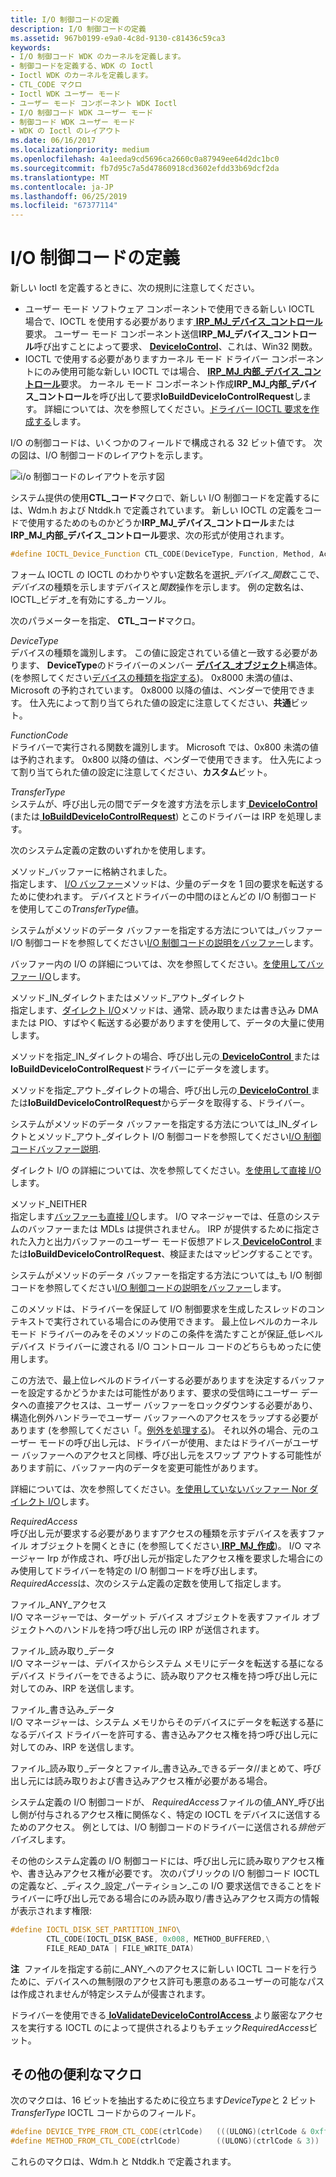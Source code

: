 ```yaml
---
title: I/O 制御コードの定義
description: I/O 制御コードの定義
ms.assetid: 967b0199-e9a0-4c8d-9130-c81436c59ca3
keywords:
- I/O 制御コード WDK のカーネルを定義します。
- 制御コードを定義する、WDK の Ioctl
- Ioctl WDK のカーネルを定義します。
- CTL_CODE マクロ
- Ioctl WDK ユーザー モード
- ユーザー モード コンポーネント WDK Ioctl
- I/O 制御コード WDK ユーザー モード
- 制御コード WDK ユーザー モード
- WDK の Ioctl のレイアウト
ms.date: 06/16/2017
ms.localizationpriority: medium
ms.openlocfilehash: 4a1eeda9cd5696ca2660c0a87949ee64d2dc1bc0
ms.sourcegitcommit: fb7d95c7a5d47860918cd3602efdd33b69dcf2da
ms.translationtype: MT
ms.contentlocale: ja-JP
ms.lasthandoff: 06/25/2019
ms.locfileid: "67377114"
---
```

# <a name="defining-io-control-codes"></a>I/O 制御コードの定義





新しい Ioctl を定義するときに、次の規則に注意してください。

-   ユーザー モード ソフトウェア コンポーネントで使用できる新しい IOCTL 場合で、IOCTL を使用する必要があります[ **IRP\_MJ\_デバイス\_コントロール**](https://docs.microsoft.com/windows-hardware/drivers/kernel/irp-mj-device-control)要求。 ユーザー モード コンポーネント送信**IRP\_MJ\_デバイス\_コントロール**呼び出すことによって要求、 [ **DeviceIoControl**](https://docs.microsoft.com/windows/desktop/api/ioapiset/nf-ioapiset-deviceiocontrol)、これは、Win32 関数。
-   IOCTL で使用する必要がありますカーネル モード ドライバー コンポーネントにのみ使用可能な新しい IOCTL では場合、 [ **IRP\_MJ\_内部\_デバイス\_コントロール**](https://docs.microsoft.com/windows-hardware/drivers/kernel/irp-mj-internal-device-control)要求。 カーネル モード コンポーネント作成**IRP\_MJ\_内部\_デバイス\_コントロール**を呼び出して要求**IoBuildDeviceIoControlRequest**します。 詳細については、次を参照してください。[ドライバー IOCTL 要求を作成する](creating-ioctl-requests-in-drivers.md)します。

I/O の制御コードは、いくつかのフィールドで構成される 32 ビット値です。 次の図は、I/O 制御コードのレイアウトを示します。

![i/o 制御コードのレイアウトを示す図](images/ioctl-1.png)

システム提供の使用**CTL\_コード**マクロで、新しい I/O 制御コードを定義するには、Wdm.h および Ntddk.h で定義されています。 新しい IOCTL の定義をコードで使用するためのものかどうか**IRP\_MJ\_デバイス\_コントロール**または**IRP\_MJ\_内部\_デバイス\_コントロール**要求、次の形式が使用されます。

```cpp
#define IOCTL_Device_Function CTL_CODE(DeviceType, Function, Method, Access)
```

フォーム IOCTL の IOCTL のわかりやすい定数名を選択\_*デバイス*\_*関数*ここで、*デバイス*の種類を示しますデバイスと*関数*操作を示します。 例の定数名は、IOCTL\_ビデオ\_を有効にする\_カーソル。

次のパラメーターを指定、 **CTL\_コード**マクロ。

<a href="" id="devicetype"></a>*DeviceType*  
デバイスの種類を識別します。 この値に設定されている値と一致する必要があります、 **DeviceType**のドライバーのメンバー [**デバイス\_オブジェクト**](https://docs.microsoft.com/windows-hardware/drivers/ddi/content/wdm/ns-wdm-_device_object)構造体。 (を参照してください[デバイスの種類を指定する](specifying-device-types.md))。 0x8000 未満の値は、Microsoft の予約されています。 0x8000 以降の値は、ベンダーで使用できます。 仕入先によって割り当てられた値の設定に注意してください、**共通**ビット。

<a href="" id="functioncode"></a>*FunctionCode*  
ドライバーで実行される関数を識別します。 Microsoft では、0x800 未満の値は予約されます。 0x800 以降の値は、ベンダーで使用できます。 仕入先によって割り当てられた値の設定に注意してください、**カスタム**ビット。

<a href="" id="transfertype"></a>*TransferType*  
システムが、呼び出し元の間でデータを渡す方法を示します[ **DeviceIoControl** ](https://docs.microsoft.com/windows/desktop/api/ioapiset/nf-ioapiset-deviceiocontrol) (または[ **IoBuildDeviceIoControlRequest**](https://docs.microsoft.com/windows-hardware/drivers/ddi/content/wdm/nf-wdm-iobuilddeviceiocontrolrequest)) とこのドライバーは IRP を処理します。

次のシステム定義の定数のいずれかを使用します。

<a href="" id="method-buffered"></a>メソッド\_バッファーに格納されました。  
指定します、 [I/O バッファー](methods-for-accessing-data-buffers.md)メソッドは、少量のデータを 1 回の要求を転送するために使われます。 デバイスとドライバーの中間のほとんどの I/O 制御コードを使用してこの*TransferType*値。

システムがメソッドのデータ バッファーを指定する方法については\_バッファー I/O 制御コードを参照してください[I/O 制御コードの説明をバッファー](buffer-descriptions-for-i-o-control-codes.md)します。

バッファー内の I/O の詳細については、次を参照してください。[を使用してバッファー I/O](using-buffered-i-o.md)します。

<a href="" id="method-in-direct-or-method-out-direct"></a>メソッド\_IN\_ダイレクトまたはメソッド\_アウト\_ダイレクト  
指定します、[ダイレクト I/O](methods-for-accessing-data-buffers.md)メソッドは、通常、読み取りまたは書き込み DMA または PIO、すばやく転送する必要がありますを使用して、データの大量に使用します。

メソッドを指定\_IN\_ダイレクトの場合、呼び出し元の[ **DeviceIoControl** ](https://docs.microsoft.com/windows/desktop/api/ioapiset/nf-ioapiset-deviceiocontrol)または**IoBuildDeviceIoControlRequest**ドライバーにデータを渡します。

メソッドを指定\_アウト\_ダイレクトの場合、呼び出し元の[ **DeviceIoControl** ](https://docs.microsoft.com/windows/desktop/api/ioapiset/nf-ioapiset-deviceiocontrol)または**IoBuildDeviceIoControlRequest**からデータを取得する、ドライバー。

システムがメソッドのデータ バッファーを指定する方法については\_IN\_ダイレクトとメソッド\_アウト\_ダイレクト I/O 制御コードを参照してください[I/O 制御コードバッファー説明](buffer-descriptions-for-i-o-control-codes.md).

ダイレクト I/O の詳細については、次を参照してください。[を使用して直接 I/O](using-direct-i-o.md)します。

<a href="" id="method-neither"></a>メソッド\_NEITHER  
指定します[バッファーも直接 I/O](using-neither-buffered-nor-direct-i-o.md)します。 I/O マネージャーでは、任意のシステムのバッファーまたは MDLs は提供されません。 IRP が提供するために指定された入力と出力バッファーのユーザー モード仮想アドレス[ **DeviceIoControl** ](https://docs.microsoft.com/windows/desktop/api/ioapiset/nf-ioapiset-deviceiocontrol)または**IoBuildDeviceIoControlRequest**、検証またはマッピングすることです。

システムがメソッドのデータ バッファーを指定する方法については\_も I/O 制御コードを参照してください[I/O 制御コードの説明をバッファー](buffer-descriptions-for-i-o-control-codes.md)します。

このメソッドは、ドライバーを保証して I/O 制御要求を生成したスレッドのコンテキストで実行されている場合にのみ使用できます。 最上位レベルのカーネル モード ドライバーのみをそのメソッドのこの条件を満たすことが保証\_低レベル デバイス ドライバーに渡される I/O コントロール コードのどちらもめったに使用します。

この方法で、最上位レベルのドライバーする必要がありますを決定するバッファーを設定するかどうかまたは可能性があります、要求の受信時にユーザー データへの直接アクセスは、ユーザー バッファーをロックダウンする必要があり、構造化例外ハンドラーでユーザー バッファーへのアクセスをラップする必要があります (を参照してください「。[例外を処理する](handling-exceptions.md))。 それ以外の場合、元のユーザー モードの呼び出し元は、ドライバーが使用、またはドライバーがユーザー バッファーへのアクセスと同様、呼び出し元をスワップ アウトする可能性があります前に、バッファー内のデータを変更可能性があります。

詳細については、次を参照してください。[を使用していないバッファー Nor ダイレクト I/O](using-neither-buffered-nor-direct-i-o.md)します。

<a href="" id="requiredaccess"></a>*RequiredAccess*  
呼び出し元が要求する必要がありますアクセスの種類を示すデバイスを表すファイル オブジェクトを開くときに (を参照してください[ **IRP\_MJ\_作成**](https://docs.microsoft.com/windows-hardware/drivers/kernel/irp-mj-create))。 I/O マネージャー Irp が作成され、呼び出し元が指定したアクセス権を要求した場合にのみ使用してドライバーを特定の I/O 制御コードを呼び出します。 *RequiredAccess*は、次のシステム定義の定数を使用して指定します。

<a href="" id="file-any-access"></a>ファイル\_ANY\_アクセス  
I/O マネージャーでは、ターゲット デバイス オブジェクトを表すファイル オブジェクトへのハンドルを持つ呼び出し元の IRP が送信されます。

<a href="" id="file-read-data"></a>ファイル\_読み取り\_データ  
I/O マネージャーは、デバイスからシステム メモリにデータを転送する基になるデバイス ドライバーをできるように、読み取りアクセス権を持つ呼び出し元に対してのみ、IRP を送信します。

<a href="" id="file-write-data"></a>ファイル\_書き込み\_データ  
I/O マネージャーは、システム メモリからそのデバイスにデータを転送する基になるデバイス ドライバーを許可する、書き込みアクセス権を持つ呼び出し元に対してのみ、IRP を送信します。

ファイル\_読み取り\_データとファイル\_書き込み\_できるデータ//まとめて、呼び出し元には読み取りおよび書き込みアクセス権が必要がある場合。

システム定義の I/O 制御コードが、 *RequiredAccess*ファイルの値\_ANY\_呼び出し側が付与されるアクセス権に関係なく、特定の IOCTL をデバイスに送信するためのアクセス。 例としては、I/O 制御コードのドライバーに送信される*排他デバイス*します。

その他のシステム定義の I/O 制御コードには、呼び出し元に読み取りアクセス権や、書き込みアクセス権が必要です。 次のパブリックの I/O 制御コード IOCTL の定義など、\_ディスク\_設定\_パーティション\_この I/O 要求送信できることをドライバーに呼び出し元である場合にのみ読み取り/書き込みアクセス両方の情報が表示されます権限:

```cpp
#define IOCTL_DISK_SET_PARTITION_INFO\
        CTL_CODE(IOCTL_DISK_BASE, 0x008, METHOD_BUFFERED,\
        FILE_READ_DATA | FILE_WRITE_DATA)
```

**注**  ファイルを指定する前に\_ANY\_へのアクセスに新しい IOCTL コードを行うために、デバイスへの無制限のアクセス許可も悪意のあるユーザーの可能なパスは作成されませんが特定システムが侵害されます。

 

ドライバーを使用できる[ **IoValidateDeviceIoControlAccess** ](https://docs.microsoft.com/windows-hardware/drivers/ddi/content/wdm/nf-wdm-iovalidatedeviceiocontrolaccess)より厳密なアクセスを実行する IOCTL のによって提供されるよりもチェック*RequiredAccess*ビット。

## <a name="other-useful-macros"></a>その他の便利なマクロ


次のマクロは、16 ビットを抽出するために役立ちます*DeviceType*と 2 ビット*TransferType* IOCTL コードからのフィールド。

```cpp
#define DEVICE_TYPE_FROM_CTL_CODE(ctrlCode)   (((ULONG)(ctrlCode & 0xffff0000)) >> 16)
#define METHOD_FROM_CTL_CODE(ctrlCode)        ((ULONG)(ctrlCode & 3))
```

これらのマクロは、Wdm.h と Ntddk.h で定義されます。

 

 




